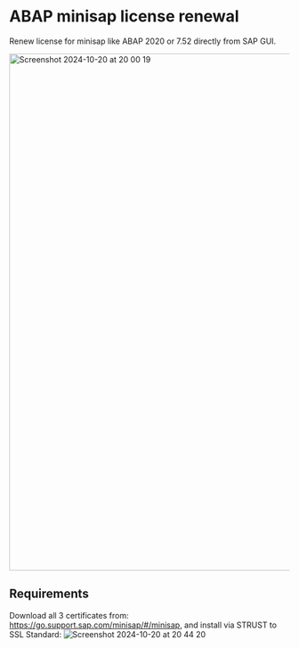 # ABAP minisap license renewal
Renew license for minisap like ABAP 2020 or 7.52 directly from SAP GUI.

<img width="928" alt="Screenshot 2024-10-20 at 20 00 19" src="https://github.com/user-attachments/assets/845df466-b3fc-4a35-b8d0-1df83f420fde">

## Requirements

Download all 3 certificates from: https://go.support.sap.com/minisap/#/minisap, and install via STRUST to SSL Standard:
![Screenshot 2024-10-20 at 20 44 20](https://github.com/user-attachments/assets/774adb8e-cc77-47ef-8e38-136e8cfa7aa8)
